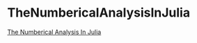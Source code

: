 # TheNumbericalAnalysisInJulia
[The Numberical Analysis In Julia](https://luo-songtao.github.io/TheNumbericalAnalysisInJulia/dev/)
